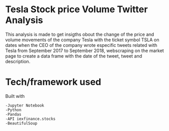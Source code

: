 # Tesla Stock price Volume Twitter Analysis

This analysis is made to get insigths obout the change of the price and volume movements of the company Tesla with the ticket symbol TSLA
on dates when the CEO of the company wrote especific tweets related with Tesla from September 2017 to September 2018, webscraping
on the market page to create a data frame with the date of the tweet, tweet and description.





# Tech/framework used

Built with

    -Jupyter Notebook
    -Python
    -Pandas
    -API iexfinance.stocks
    -BeautifulSoup
    

 
  




